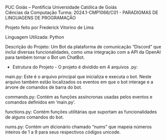PUC Goiás – Pontifícia Universidade Católica de Goiás            
Ciências da Computação
Turma: 2024.1-CMP1066/C01 - PARADIGMAS DE LINGUAGENS DE PROGRAMAÇÃO

Projeto feito por Frederick Vitorino de Lima

Linguagem Utilizada: Python

Descrição do Projeto: Um Bot da plataforma de comunicação “Discord” que inclui diversas funcionalidades, como uma integração com a API da OpenAI para também tornar o Bot um ChatBot.

- Estrutura do Projeto -
O projeto é dividido em 4 arquivos .py:

main.py: Este é o arquivo principal que inicializa e executa o bot. Neste arquivo também estão localizados os eventos em que o bot interage e a árvore de comandos de barra do bot. 

commands.py: Contém as funções assíncronas usadas pelos eventos e comandos definidos em ‘main.py’.

functions.py: Contém funções utilitárias que suportam as funcionalidades de alguns comandos do bot.

nums.py: Contém um dicionário chamado “nums” que mapeia números inteiros de 1 a 9 para seus respectivos códigos unicode.
